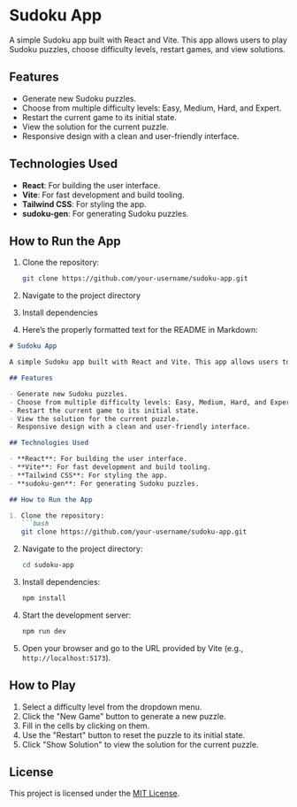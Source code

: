 # Sudoku App

A simple Sudoku app built with React and Vite. This app allows users to play Sudoku puzzles, choose difficulty levels, restart games, and view solutions.

## Features

- Generate new Sudoku puzzles.
- Choose from multiple difficulty levels: Easy, Medium, Hard, and Expert.
- Restart the current game to its initial state.
- View the solution for the current puzzle.
- Responsive design with a clean and user-friendly interface.

## Technologies Used

- **React**: For building the user interface.
- **Vite**: For fast development and build tooling.
- **Tailwind CSS**: For styling the app.
- **sudoku-gen**: For generating Sudoku puzzles.

## How to Run the App

1. Clone the repository:
   ```bash
   git clone https://github.com/your-username/sudoku-app.git

2. Navigate to the project directory

3. Install dependencies

4. Here’s the properly formatted text for the README in Markdown:

```markdown
# Sudoku App

A simple Sudoku app built with React and Vite. This app allows users to play Sudoku puzzles, choose difficulty levels, restart games, and view solutions.

## Features

- Generate new Sudoku puzzles.
- Choose from multiple difficulty levels: Easy, Medium, Hard, and Expert.
- Restart the current game to its initial state.
- View the solution for the current puzzle.
- Responsive design with a clean and user-friendly interface.

## Technologies Used

- **React**: For building the user interface.
- **Vite**: For fast development and build tooling.
- **Tailwind CSS**: For styling the app.
- **sudoku-gen**: For generating Sudoku puzzles.

## How to Run the App

1. Clone the repository:
   ```bash
   git clone https://github.com/your-username/sudoku-app.git
   ```
2. Navigate to the project directory:
   ```bash
   cd sudoku-app
   ```
3. Install dependencies:
   ```bash
   npm install
   ```
4. Start the development server:
   ```bash
   npm run dev
   ```
5. Open your browser and go to the URL provided by Vite (e.g., `http://localhost:5173`).

## How to Play

1. Select a difficulty level from the dropdown menu.
2. Click the "New Game" button to generate a new puzzle.
3. Fill in the cells by clicking on them.
4. Use the "Restart" button to reset the puzzle to its initial state.
5. Click "Show Solution" to view the solution for the current puzzle.

## License

This project is licensed under the [MIT License](LICENSE).